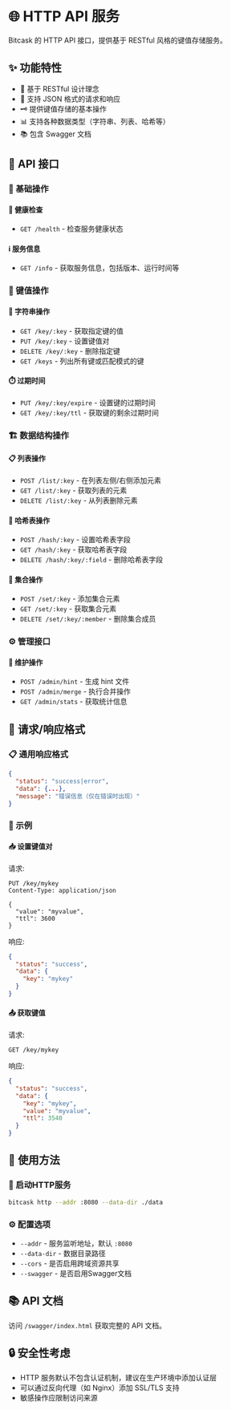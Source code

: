 # 🌐 HTTP API 服务

Bitcask 的 HTTP API 接口，提供基于 RESTful 风格的键值存储服务。

## ✨ 功能特性

- 🔄 基于 RESTful 设计理念
- 📝 支持 JSON 格式的请求和响应
- 🗝️ 提供键值存储的基本操作
- 📊 支持各种数据类型（字符串、列表、哈希等）
- 📚 包含 Swagger 文档

## 📡 API 接口

### 🧪 基础操作

#### 💓 健康检查
- `GET /health` - 检查服务健康状态

#### ℹ️ 服务信息
- `GET /info` - 获取服务信息，包括版本、运行时间等

### 🔑 键值操作

#### 📝 字符串操作
- `GET /key/:key` - 获取指定键的值
- `PUT /key/:key` - 设置键值对
- `DELETE /key/:key` - 删除指定键
- `GET /keys` - 列出所有键或匹配模式的键

#### ⏱️ 过期时间
- `PUT /key/:key/expire` - 设置键的过期时间
- `GET /key/:key/ttl` - 获取键的剩余过期时间

### 🏗️ 数据结构操作

#### 📋 列表操作
- `POST /list/:key` - 在列表左侧/右侧添加元素
- `GET /list/:key` - 获取列表的元素
- `DELETE /list/:key` - 从列表删除元素

#### 📑 哈希表操作
- `POST /hash/:key` - 设置哈希表字段
- `GET /hash/:key` - 获取哈希表字段
- `DELETE /hash/:key/:field` - 删除哈希表字段

#### 🔢 集合操作
- `POST /set/:key` - 添加集合元素
- `GET /set/:key` - 获取集合元素
- `DELETE /set/:key/:member` - 删除集合成员

### ⚙️ 管理接口

#### 🔧 维护操作
- `POST /admin/hint` - 生成 hint 文件
- `POST /admin/merge` - 执行合并操作
- `GET /admin/stats` - 获取统计信息

## 🔄 请求/响应格式

### 📋 通用响应格式

```json
{
  "status": "success|error",
  "data": {...},
  "message": "错误信息（仅在错误时出现）"
}
```

### 📝 示例

#### 📥 设置键值对

请求:
```
PUT /key/mykey
Content-Type: application/json

{
  "value": "myvalue",
  "ttl": 3600
}
```

响应:
```json
{
  "status": "success",
  "data": {
    "key": "mykey"
  }
}
```

#### 📤 获取键值

请求:
```
GET /key/mykey
```

响应:
```json
{
  "status": "success",
  "data": {
    "key": "mykey",
    "value": "myvalue",
    "ttl": 3540
  }
}
```

## 🚀 使用方法

### 🏁 启动HTTP服务

```bash
bitcask http --addr :8080 --data-dir ./data
```

### ⚙️ 配置选项

- `--addr` - 服务监听地址，默认 `:8080`
- `--data-dir` - 数据目录路径
- `--cors` - 是否启用跨域资源共享
- `--swagger` - 是否启用Swagger文档

## 📚 API 文档

访问 `/swagger/index.html` 获取完整的 API 文档。

## 🔒 安全性考虑

- HTTP 服务默认不包含认证机制，建议在生产环境中添加认证层
- 可以通过反向代理（如 Nginx）添加 SSL/TLS 支持
- 敏感操作应限制访问来源 